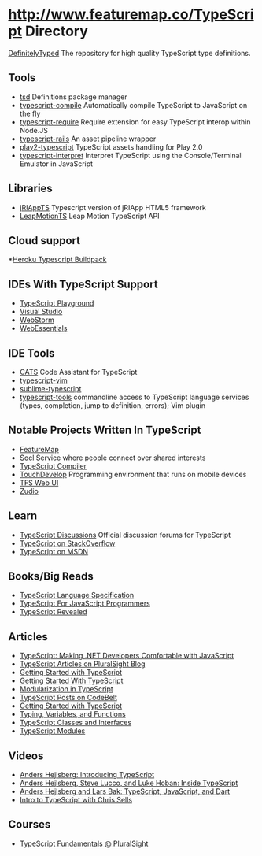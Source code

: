 http://www.featuremap.co/TypeScript Directory
====================

[DefinitelyTyped](https://github.com/borisyankov/DefinitelyTyped) The repository for high quality TypeScript type definitions.


Tools
-----
* [tsd](https://github.com/Diullei/tsd) Definitions package manager
* [typescript-compile](https://github.com/niutech/typescript-compile) Automatically compile TypeScript to JavaScript on the fly
* [typescript-require](https://github.com/eknkc/typescript-require) Require extension for easy TypeScript interop within Node.JS
* [typescript-rails](https://github.com/klaustopher/typescript-rails) An asset pipeline wrapper
* [play2-typescript](https://github.com/mumoshu/play2-typescript) TypeScript assets handling for Play 2.0
* [typescript-interpret](https://github.com/niutech/typescript-interpret) Interpret TypeScript using the Console/Terminal Emulator in JavaScript


Libraries
---------
* [jRIAppTS](https://github.com/BBGONE/jRIAppTS) Typescript version of jRIApp HTML5 framework
* [LeapMotionTS](https://github.com/logotype/LeapMotionTS) Leap Motion TypeScript API

Cloud support
--------------
*[Heroku Typescript Buildpack](https://github.com/pk11/heroku-buildpack-typescript)


IDEs With TypeScript Support
----------------------------
* [TypeScript Playground](http://www.typescriptlang.org/Playground/)
* [Visual Studio](http://www.microsoft.com/visualstudio/eng)
* [WebStorm](http://www.jetbrains.com/webstorm/)
* [WebEssentials](http://visualstudiogallery.msdn.microsoft.com/6ed4c78f-a23e-49ad-b5fd-369af0c2107f)


IDE Tools
---------
* [CATS](https://github.com/jbaron/cats) Code Assistant for TypeScript
* [typescript-vim](https://github.com/leafgarland/typescript-vim)
* [sublime-typescript](https://github.com/raph-amiard/sublime-typescript)
* [typescript-tools](https://github.com/clausreinke/typescript-tools) commandline access to TypeScript language services (types, completion, jump to definition, errors); Vim plugin


Notable Projects Written In TypeScript
--------------------------------------
* [FeatureMap](http://www.featuremap.co/)
* [Socl](http://www.so.cl/) Service where people connect over shared interests
* [TypeScript Compiler](http://typescript.codeplex.com/) 
* [TouchDevelop](https://www.touchdevelop.com/) Programming environment that runs on mobile devices
* [TFS Web UI](http://msdn.microsoft.com/en-us/vstudio/ff637362.aspx)
* [Zudio](https://zud.io/)


Learn
-----
* [TypeScript Discussions](http://typescript.codeplex.com/discussions) Official discussion forums for TypeScript
* [TypeScript on StackOverflow](http://stackoverflow.com/questions/tagged/typescript)
* [TypeScript on MSDN](http://blogs.msdn.com/b/typescript/)


Books/Big Reads
-------
* [TypeScript Language Specification](http://www.typescriptlang.org/Content/TypeScript%20Language%20Specification.pdf)
* [TypeScript For JavaScript Programmers](http://www.amazon.com/TypeScript-JavaScript-Programmers-Steve-Fenton/dp/1291107371/)
* [TypeScript Revealed](http://www.amazon.com/TypeScript-Revealed-Dan-Maharry/dp/1430257253/)


Articles
--------
* [TypeScript: Making .NET Developers Comfortable with JavaScript](http://msdn.microsoft.com/en-us/magazine/jj883955.aspx)
* [TypeScript Articles on PluralSight Blog](http://blog.pluralsight.com/tag/typescript/)
* [Getting Started with TypeScript](http://net.tutsplus.com/tutorials/javascript-ajax/getting-started-with-typescript/)
* [Getting Started With TypeScript](http://www.codeproject.com/Articles/470129/TypeScript-Superset-of-JavaScript)
* [Modularization in TypeScript](http://www.codeproject.com/Articles/528295/ModularizationplusinplusTypeScript)
* [TypeScript Posts on CodeBelt](http://www.codebelt.com/category/typescript/)
* [Getting Started with TypeScript](http://www.johnpapa.net/typescriptpost1/)
* [Typing, Variables, and Functions](http://www.johnpapa.net/typescriptpost2/)
* [TypeScript Classes and Interfaces](http://www.johnpapa.net/typescriptpost3/)
* [TypeScript Modules](http://www.johnpapa.net/typescriptpost/)


Videos
------
* [Anders Hejlsberg: Introducing TypeScript](http://channel9.msdn.com/posts/Anders-Hejlsberg-Introducing-TypeScript)
* [Anders Hejlsberg, Steve Lucco, and Luke Hoban: Inside TypeScript](http://channel9.msdn.com/posts/Anders-Hejlsberg-Steve-Lucco-and-Luke-Hoban-Inside-TypeScript)
* [Anders Hejlsberg and Lars Bak: TypeScript, JavaScript, and Dart](http://channel9.msdn.com/Shows/Going+Deep/Anders-Hejlsberg-and-Lars-Bak-TypeScript-JavaScript-and-Dart)
* [Intro to TypeScript with Chris Sells](http://www.worksessions.com/videos/G67ozf0dKT8)


Courses
-------
* [TypeScript Fundamentals @ PluralSight](http://pluralsight.com/training/Courses/TableOfContents/typescript)
